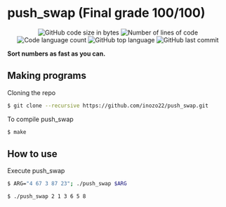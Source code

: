 <h1>
	push_swap (Final grade 100/100)
</h1>  

<p align="center">
	<img alt="GitHub code size in bytes" src="https://img.shields.io/github/languages/code-size/inozo22/push_swap?color=lightblue" />
	<img alt="Number of lines of code" src="https://img.shields.io/tokei/lines/github/inozo22/push_swap?color=critical" />
	<img alt="Code language count" src="https://img.shields.io/github/languages/count/inozo22/push_swap?color=yellow" />
	<img alt="GitHub top language" src="https://img.shields.io/github/languages/top/inozo22/push_swap?color=blue" />
	<img alt="GitHub last commit" src="https://img.shields.io/github/last-commit/inozo22/push_swap?color=green" />
</p>

<p>
	<b>Sort numbers as fast as you can.</b><br>
</p>

## Making programs

Cloning the repo
```bash
$ git clone --recursive https://github.com/inozo22/push_swap.git
```
To compile push_swap

```bash
$ make
```

## How to use

Execute push_swap

```bash
$ ARG="4 67 3 87 23"; ./push_swap $ARG
```

```bash
$ ./push_swap 2 1 3 6 5 8
```
